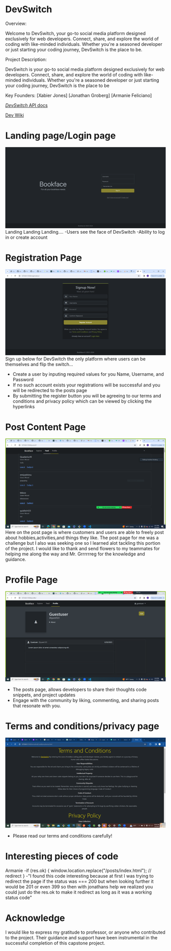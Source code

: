 
# DevSwitch
Overview:

Welcome to DevSwitch, your go-to social media platform designed exclusively for web developers. Connect, share, and explore the world of coding with like-minded individuals. Whether you're a seasoned developer or just starting your coding journey, DevSwitch is the place to be.

Project Description:

 DevSwitch is your go-to social media platform designed exclusively for web developers. Connect, share, and explore the world of coding with like-minded individuals. Whether you're a seasoned developer or just starting your coding journey, DevSwitch is the place to be

Key Founders:
[Xabier Jones]
[Jonathan Groberg]
[Armanie Feliciano]

 [*DevSwitch* API docs](http://microbloglite.us-east-2.elasticbeanstalk.com/docs/)

[Dev Wiki](https://github.com/JonCGroberg/microbloglite-capstone-starter/wiki/)



# Landing page/Login page
![landingScreenshot](/screen-captures/landing.png)
Landing Landing Landing....
-Users see the face of DevSwitch
-Ability to log in or create account


# Registration Page
![registrationScreenshot](/screen-captures/registration.PNG)
Sign up below for DevSwitch the only platform where users can be themselves and flip the switch...
- Create a user by inputing required values for you Name, Username, and Password
- If no such account exists your registrations will be successful and you will be redirected to the posts page
- By submitting the register button you will be agreeing to our terms and conditions and privacy policy which can be viewed by clicking the hyperlinks 

# Post Content Page
![postScreenshot](/screen-captures/post.PNG)
Here on the post page is where customers and users are able to freely post about hobbies,activities,and things they like. The post page for me was a challenge but I also was seeking one so I learned alot tackling this portion of the project. I would like to thank and send flowers to my teammates for helping me along the way and Mr. Grrrrrreg for the knowledge and guidance. 


# Profile Page 
![profileScreenshot](/screen-captures/Profile%20-%20Copy.PNG)
- The posts page, allows developers to share their thoughts code snippets, and project updates
- Engage with the community by liking, commenting, and sharing posts that resonate with you.

# Terms and conditions/privacy page
![termsScreenshot](/screen-captures/terms.PNG)
- Please read our terms and conditions carefully!


# Interesting pieces of code
Armanie 
-if (res.ok) {
            window.location.replace("/posts/index.html"); // redirect
            }
-"I found this code interesting because at first I was trying to redirect the page if the status was === 200 but when looking further it would be 201 or even 399 so then with jonathans help we realized you could just do the res.ok to make it redirect as long as it was a working status code"

# Acknowledge
I would like to express my gratitude to professor, or anyone who contributed to the project. Their guidance and support have been instrumental in the successful completion of this capstone project.
